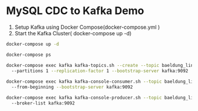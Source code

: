 # MySQL CDC to Kafka Demo

1. Setup Kafka using Docker Compose(docker-compose.yml )
2. Start the Kafka Cluster( docker-compose up -d)

```bash
docker-compose up -d   

docker-compose ps

docker-compose exec kafka kafka-topics.sh --create --topic baeldung_linux
  --partitions 1 --replication-factor 1 --bootstrap-server kafka:9092
  
docker-compose exec kafka kafka-console-consumer.sh --topic baeldung_linux
  --from-beginning --bootstrap-server kafka:9092

docker-compose exec kafka kafka-console-producer.sh --topic baeldung_linux
  --broker-list kafka:9092
```